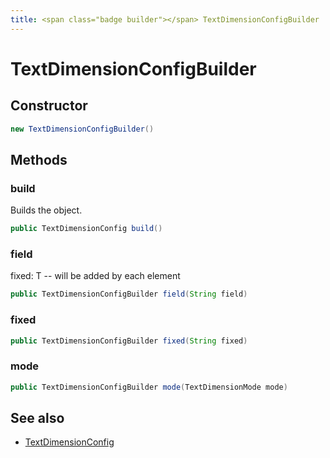 ```yaml
---
title: <span class="badge builder"></span> TextDimensionConfigBuilder
---
```

# <span class="badge builder"></span> TextDimensionConfigBuilder

## Constructor

```java
new TextDimensionConfigBuilder()
```
## Methods

### <span class="badge object-method"></span> build

Builds the object.

```java
public TextDimensionConfig build()
```

### <span class="badge object-method"></span> field

fixed: T -- will be added by each element

```java
public TextDimensionConfigBuilder field(String field)
```

### <span class="badge object-method"></span> fixed

```java
public TextDimensionConfigBuilder fixed(String fixed)
```

### <span class="badge object-method"></span> mode

```java
public TextDimensionConfigBuilder mode(TextDimensionMode mode)
```

## See also

 * <span class="badge object-type-class"></span> [TextDimensionConfig](./object-TextDimensionConfig.md)
